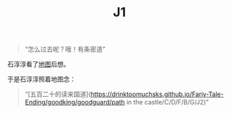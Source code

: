 ﻿---
title: J1
tags: 新建,模板,
renderNumberedHeading: true
grammar_cjkRuby: true
---

> “怎么过去呢？哦！有条密道”  

石淳淳看了[地图]()后想。  

于是石淳淳照着地图念：  

> “[五百二十的读来国道](https://drinktoomuchsks.github.io/Fariy-Tale-Ending/goodking/goodguard/path in the castle/C/D/F/B/G/J2)”
